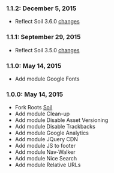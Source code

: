 ### 1.1.2: December 5, 2015
* Reflect Soil 3.6.0 [changes](https://github.com/roots/soil/releases/tag/3.6.0)

### 1.1.1: September 29, 2015
* Reflect Soil 3.5.0 [changes](https://github.com/roots/soil/releases/tag/3.5.0)

### 1.1.0: May 14, 2015
* Add module Google Fonts

### 1.0.0: May 14, 2015
* Fork Roots [Soil](https://github.com/roots/soil)
* Add module Clean-up
* Add module Disable Asset Versioning
* Add module Disable Trackbacks
* Add module Google Analytics
* Add module JQuery CDN
* Add module JS to footer
* Add module Nav-Walker
* Add module Nice Search
* Add module Relative URLs
